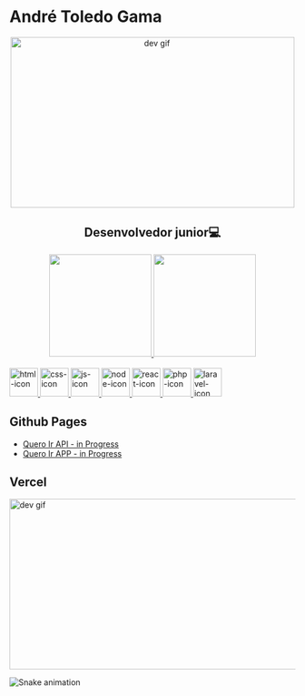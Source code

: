 <div>
  <h1>André Toledo Gama</h1>
  <div align="center">
  <img src="https://media1.giphy.com/media/v1.Y2lkPTc5MGI3NjExMzlkZmJkN2IzM2JhN2E3NjUwNzc3YzE4OTkzZjAzMTdkZDQ3MDdmZSZjdD1z/H7r5XcQccQvlXPwUOR/giphy.gif" width="500" height="300" alt="dev gif"/>
  <h2>Desenvolvedor junior💻</h2>
  </div>
  
  
  <div align="center">
    <a href="https://github.com/AndreTGama">
    <img height="180em" src="https://github-readme-stats.vercel.app/api?username=AndreTGama&show_icons=true&theme=tokyonight"/>
    <img height="180em" src="https://github-readme-stats.vercel.app/api/top-langs/?username=AndreTGama&layout=compact&langs_count=7&theme=tokyonight"/>
  </div>
  
  <div stile="display:inline-block"><br>
      <a href="https://developer.mozilla.org/pt-BR/docs/Web/HTML">
        <img style="height:50px; width:50px;" alt="html-icon" src="https://cdn.jsdelivr.net/gh/devicons/devicon/icons/html5/html5-original-wordmark.svg" />
      </a>
          <a href="https://developer.mozilla.org/pt-BR/docs/Web/CSS">
      <img style="height:50px; width:50px;" alt="css-icon" src="https://cdn.jsdelivr.net/gh/devicons/devicon/icons/css3/css3-original-wordmark.svg" />
        </a>    
      <a href="https://developer.mozilla.org/pt-BR/docs/Web/JavaScript">
      <img style="height:50px; width:50px;" alt="js-icon" src="https://cdn.jsdelivr.net/gh/devicons/devicon/icons/javascript/javascript-original.svg" />
        </a>
          <a href="https://nodejs.dev/learn">
      <img style="height:50px; width:50px;" alt="node-icon" src="https://cdn.jsdelivr.net/gh/devicons/devicon/icons/nodejs/nodejs-original.svg" />
        </a>  
        <a href="https://reactjs.org/">
      <img style="height:50px; width:50px;" alt="react-icon" src="https://cdn.jsdelivr.net/gh/devicons/devicon/icons/react/react-original.svg" />
          </a>
          <a href="https://www.php.net/docs.php">
      <img style="height:50px; width:50px;" alt="php-icon" src="https://cdn.jsdelivr.net/gh/devicons/devicon/icons/php/php-original.svg" />
          </a>
          <a href="https://laravel.com/">
      <img style="height:50px; width:50px;" alt="laravel-icon" src="https://cdn.jsdelivr.net/gh/devicons/devicon/icons/laravel/laravel-plain.svg" />
          </a>      
    </div>
  
    
  <div>
    <h2>Github Pages</h2> 
    <ul>
      <li><a href="https://github.com/AndreTGama/quero-ir-api" target="_blank">Quero Ir API - in Progress</a></li>
      <li><a href="https://github.com/AndreTGama/quero-ir-app" target="_blank">Quero Ir APP - in Progress</a></li>
    </ul>
    <h2>Vercel</h2>
  </div>
  <img src="https://media0.giphy.com/media/NKEt9elQ5cR68/giphy.gif?cid=ecf05e47glsgoi13ci0vqdfr8fex0ev2g0x5ikc2coc2o9j7&rid=giphy.gif&ct=g" 
  width="700" height="300" alt="dev gif"/>
          
  
![Snake animation](https://github.com/AndreTGama/AndreTGama/blob/output/github-contribution-grid-snake.svg)  
